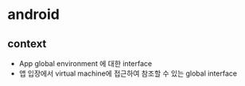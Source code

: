 # android
## context
- App global environment 에 대한 interface
- 앱 입장에서 virtual machine에 접근하여 참조할 수 있는 global interface
